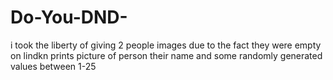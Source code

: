 # Do-You-DND-

i took the liberty of giving 2 people images due to the fact they were empty on lindkn
prints picture of person their name and some randomly generated values between 1-25
